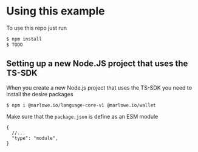 
# Using this example
To use this repo just run

```bash
$ npm install
$ TODO
```


## Setting up a new Node.JS project that uses the TS-SDK
When you create a new Node.js project that uses the TS-SDK you need to install the desire packages

```bash
$ npm i @marlowe.io/language-core-v1 @marlowe.io/wallet
```

Make sure that the `package.json` is define as an ESM module


```jsonc
{
  //...
  "type": "module",
}
```
